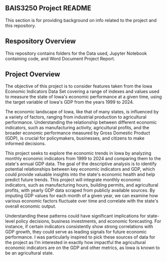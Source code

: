 ## BAIS3250 Project README

This section is for providing background on info related to the project and this repository.

## Respository Overview

This repository contains folders for the Data used, Jupyter Notebook containing code, and Word Document Project Report.

## Project Overview

The objective of this project is to consider features taken from the Iowa Economic Indicators Data Set covering a range of indexes and values used to measure the state of Iowa's economic performance at a given time, using the target variable of Iowa's GDP from the years 1999 to 2024. 

The economic landscape of Iowa, like that of many states, is influenced by a variety of factors, ranging from industrial production to agricultural performance. Understanding the relationship between different economic indicators, such as manufacturing activity, agricultural profits, and the broader economic performance measured by Gross Domestic Product (GDP), is crucial for policymakers, businesses, and citizens to make informed decisions.

This project seeks to explore the economic trends in Iowa by analyzing monthly economic indicators from 1999 to 2024 and comparing them to the state's annual GDP data. The goal of the descriptive analysis is to identify potential relationships between key economic indicators and GDP, which could provide valuable insights into the state's economic health and help predict future trends. This project will integrate monthly economic indicators, such as manufacturing hours, building permits, and agricultural profits, with yearly GDP data scraped from publicly available sources. By imputing GDP values for each month of a given year, we can examine how various economic factors fluctuate over time and correlate with the state's overall economic output. 

Understanding these patterns could have significant implications for state-level policy decisions, business investments, and economic forecasting. For instance, if certain indicators consistently show strong correlations with GDP growth, they could serve as leading signals for future economic performance. I was particularly inspired to pick these sources of data for the project as I’m interested in exactly how impactful the agricultural economic indicators are on the GDP and other metrics, as Iowa is known to be an agricultural state.
